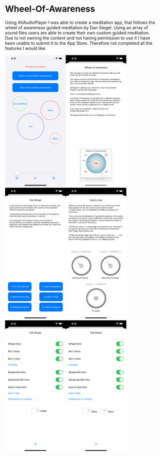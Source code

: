# Wheel-Of-Awareness

Using AVAudioPlayer I was able to create a meditation app, that follows the wheel of awareness guided meditation by Dan Siegel. 
Using an array of sound files users are able to create their own custom guided meditation. 
Due to not owning the content and not having permission to use it I have been unable to submit it to the App Store. 
Therefore not completed all the features I would like.

<img src="https://github.com/mousaalwaraki/Wheel-Of-Awareness/blob/master/Screenshots/6.png" width="200"><img src="https://github.com/mousaalwaraki/Wheel-Of-Awareness/blob/master/Screenshots/7.png" width="200"><img src="https://github.com/mousaalwaraki/Wheel-Of-Awareness/blob/master/Screenshots/2.png" width="200"><img src="https://github.com/mousaalwaraki/Wheel-Of-Awareness/blob/master/Screenshots/1.png" width="200"><img src="https://github.com/mousaalwaraki/Wheel-Of-Awareness/blob/master/Screenshots/3.png" width="200"><img src="https://github.com/mousaalwaraki/Wheel-Of-Awareness/blob/master/Screenshots/4.png" width="200">
